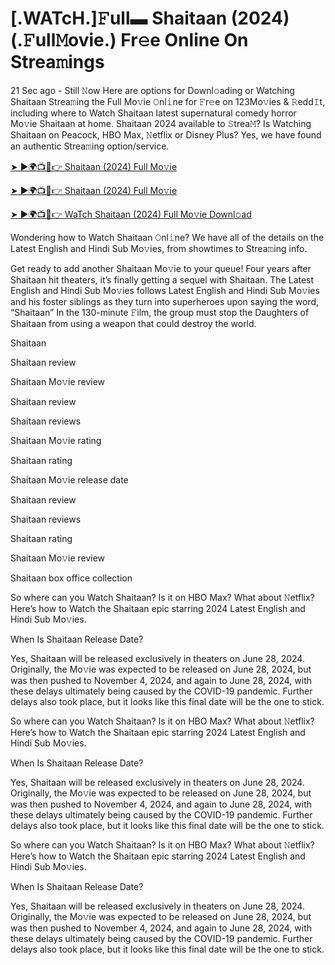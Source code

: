 # [.WATcH.]𝙵ull▬ Shaitaan (2024) (.𝙵ull𝙼ovie.) Fr𝚎e Online On Strea𝚖ings

21 Sec ago - Still 𝙽ow Here are options for Downl𝚘ading or Watching Shaitaan Strea𝚖ing the Full Mo𝚟ie 𝙾nl𝚒ne for 𝙵r𝚎e on 123Mo𝚟ies & 𝚁edd𝙸t, including where to Watch Shaitaan latest supernatural comedy horror Mo𝚟ie Shaitaan at home. Shaitaan 2024 available to 𝚂trea𝙼? Is Watching Shaitaan on Peacock, HBO Max, 𝙽etflix or Disney Plus? Yes, we have found an authentic Strea𝚖ing option/service.

[➤ ►🌍📺📱👉 Shaitaan (2024) Full Mo𝚟ie](https://cutt.ly/nevpRebn)

[➤ ►🌍📺📱👉 Shaitaan (2024) Full Mo𝚟ie](https://cutt.ly/nevpRebn)

[➤ ►🌍📺📱👉 WaTch Shaitaan (2024) Full Mo𝚟ie Downl𝚘ad](https://cutt.ly/nevpRebn)



Wondering how to Watch Shaitaan 𝙾nl𝚒ne? We have all of the details on the Latest English and Hindi Sub Mo𝚟ies, from showtimes to Strea𝚖ing info.

Get ready to add another Shaitaan Mo𝚟ie to your queue! Four years after Shaitaan hit theaters, it’s finally getting a sequel with Shaitaan. The Latest English and Hindi Sub Mo𝚟ies follows Latest English and Hindi Sub Mo𝚟ies and his foster siblings as they turn into superheroes upon saying the word, “Shaitaan” In the 130-minute 𝙵ilm, the group must stop the Daughters of Shaitaan from using a weapon that could destroy the world.

Shaitaan

Shaitaan review

Shaitaan Mo𝚟ie review

Shaitaan review

Shaitaan reviews

Shaitaan Mo𝚟ie rating

Shaitaan rating

Shaitaan Mo𝚟ie release date

Shaitaan review

Shaitaan reviews

Shaitaan rating

Shaitaan Mo𝚟ie review

Shaitaan box office collection

So where can you Watch Shaitaan? Is it on HBO Max? What about 𝙽etflix? Here’s how to Watch the Shaitaan epic starring 2024 Latest English and Hindi Sub Mo𝚟ies.

When Is Shaitaan Release Date?

Yes, Shaitaan will be released exclusively in theaters on June 28, 2024. Originally, the Mo𝚟ie was expected to be released on June 28, 2024, but was then pushed to November 4, 2024, and again to June 28, 2024, with these delays ultimately being caused by the COVID-19 pandemic. Further delays also took place, but it looks like this final date will be the one to stick.

So where can you Watch Shaitaan? Is it on HBO Max? What about 𝙽etflix? Here’s how to Watch the Shaitaan epic starring 2024 Latest English and Hindi Sub Mo𝚟ies.

When Is Shaitaan Release Date?

Yes, Shaitaan will be released exclusively in theaters on June 28, 2024. Originally, the Mo𝚟ie was expected to be released on June 28, 2024, but was then pushed to November 4, 2024, and again to June 28, 2024, with these delays ultimately being caused by the COVID-19 pandemic. Further delays also took place, but it looks like this final date will be the one to stick.

So where can you Watch Shaitaan? Is it on HBO Max? What about 𝙽etflix? Here’s how to Watch the Shaitaan epic starring 2024 Latest English and Hindi Sub Mo𝚟ies.

When Is Shaitaan Release Date?

Yes, Shaitaan will be released exclusively in theaters on June 28, 2024. Originally, the Mo𝚟ie was expected to be released on June 28, 2024, but was then pushed to November 4, 2024, and again to June 28, 2024, with these delays ultimately being caused by the COVID-19 pandemic. Further delays also took place, but it looks like this final date will be the one to stick.
